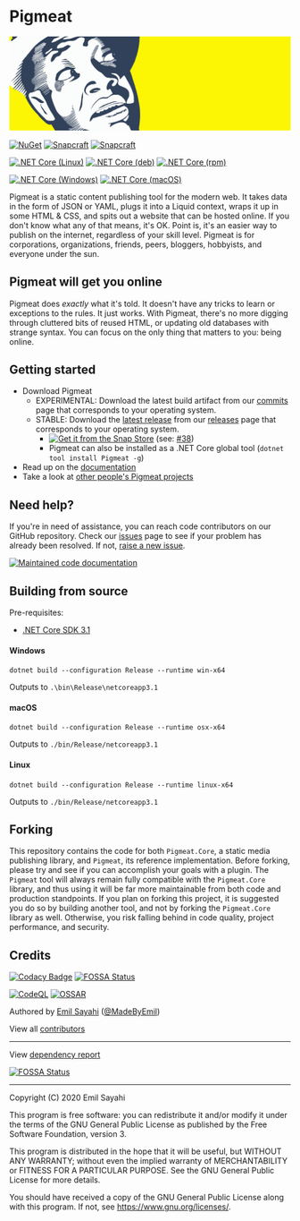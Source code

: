 # Pigmeat

[![Pigmeat Branding](https://github.com/MadeByEmil/Pigmeat/raw/master/branding/Yellow/Pigmeat%20Banner.png)](https://MadeByEmil.github.io/pigmeat-website)

[![NuGet](https://img.shields.io/nuget/v/Pigmeat)](https://www.nuget.org/packages/Pigmeat)
[![Snapcraft](https://snapcraft.io//pigmeat/badge.svg)](https://snapcraft.io/pigmeat)
[![Snapcraft](https://snapcraft.io//pigmeat/trending.svg?name=0)](https://snapcraft.io/pigmeat)

[![.NET Core (Linux)](https://github.com/MadeByEmil/Pigmeat/workflows/.NET%20Core%20(Linux)/badge.svg)](https://github.com/MadeByEmil/Pigmeat/actions?query=workflow%3A%22.NET+Core+%28Linux%29%22)
[![.NET Core (deb)](https://github.com/MadeByEmil/Pigmeat/workflows/.NET%20Core%20(deb)/badge.svg)](https://github.com/MadeByEmil/Pigmeat/actions?query=workflow%3A%22.NET+Core+%28deb%29%22)
[![.NET Core (rpm)](https://github.com/MadeByEmil/Pigmeat/workflows/.NET%20Core%20(rpm)/badge.svg)](https://github.com/MadeByEmil/Pigmeat/actions?query=workflow%3A%22.NET+Core+%28rpm%29%22)

[![.NET Core (Windows)](https://github.com/MadeByEmil/Pigmeat/workflows/.NET%20Core%20(Windows)/badge.svg)](https://github.com/MadeByEmil/Pigmeat/actions?query=workflow%3A%22.NET+Core+%28Windows%29%22)
[![.NET Core (macOS)](https://github.com/MadeByEmil/Pigmeat/workflows/.NET%20Core%20(macOS)/badge.svg)](https://github.com/MadeByEmil/Pigmeat/actions?query=workflow%3A%22.NET+Core+%28macOS%29%22)

Pigmeat is a static content publishing tool for the modern web. It takes data in the form of JSON or YAML, plugs it into a Liquid context, wraps it up in some HTML & CSS, and spits out a website that can be hosted online. If you don't know what any of that means, it's OK. Point is, it's an easier way to publish on the internet, regardless of your skill level. Pigmeat is for corporations, organizations, friends, peers, bloggers, hobbyists, and everyone under the sun.

## Pigmeat will get you online
 Pigmeat does *exactly* what it's told. It doesn't have any tricks to learn or exceptions to the rules. It just works.
 With Pigmeat, there's no more digging through cluttered bits of reused HTML, or updating old databases with strange syntax.
 You can focus on the only thing that matters to you: being online.

## Getting started
 * Download Pigmeat
   * EXPERIMENTAL: Download the latest build artifact from our [commits](https://github.com/MadeByEmil/Pigmeat/commits/master) page that corresponds to your operating system.
   * STABLE: Download the [latest release](https://github.com/MadeByEmil/Pigmeat/releases/latest) from our [releases](https://github.com/MadeByEmil/Pigmeat/releases) page that corresponds to your operating system.
      * [![Get it from the Snap Store](https://snapcraft.io/static/images/badges/en/snap-store-white.svg)](https://snapcraft.io/pigmeat) (see: [#38](https://github.com/MadeByEmil/Pigmeat/issues/38))
      * Pigmeat can also be installed as a .NET Core global tool (`dotnet tool install Pigmeat -g`)
 * Read up on the [documentation](https://MadeByEmil.github.io/Pigmeat)
 * Take a look at [other people's Pigmeat projects](https://github.com/topics/pigmeat)

## Need help?
 If you're in need of assistance, you can reach code contributors on our GitHub repository.
 Check our [issues](https://github.com/MadeByEmil/Pigmeat/issues) page to see if your problem has already been resolved. If not, [raise a new issue](https://github.com/MadeByEmil/Pigmeat/issues/new/choose).
 
 [![Maintained code documentation](https://github.com/MadeByEmil/Pigmeat/workflows/Maintained%20code%20documentation/badge.svg)](https://MadeByEmil.github.io/Pigmeat)

## Building from source
  Pre-requisites:
  - [.NET Core SDK 3.1](https://dotnet.microsoft.com/download/dotnet-core/3.1)

  #### Windows
  ```
  dotnet build --configuration Release --runtime win-x64
  ```
  Outputs to ```.\bin\Release\netcoreapp3.1```

  #### macOS
  ```
  dotnet build --configuration Release --runtime osx-x64
  ```
  Outputs to ```./bin/Release/netcoreapp3.1```

  #### Linux
  ```
  dotnet build --configuration Release --runtime linux-x64
  ```
  Outputs to ```./bin/Release/netcoreapp3.1```

## Forking
 This repository contains the code for both `Pigmeat.Core`, a static media publishing library, and `Pigmeat`, its reference implementation.
 Before forking, please try and see if you can accomplish your goals with a plugin. The `Pigmeat` tool will always remain fully compatible with the `Pigmeat.Core` library, and thus using it will be far more maintainable from both code and production standpoints.
 If you plan on forking this project, it is suggested you do so by building another tool, and not by forking the `Pigmeat.Core` library as well. Otherwise, you risk falling behind in code quality, project performance, and security.

## Credits
[![Codacy Badge](https://api.codacy.com/project/badge/Grade/c0403d9ba4494e7c820394cf9bafa917)](https://app.codacy.com/gh/MadeByEmil/Pigmeat?utm_source=github.com&utm_medium=referral&utm_content=MadeByEmil/Pigmeat&utm_campaign=Badge_Grade_Dashboard)
[![FOSSA Status](https://app.fossa.com/api/projects/git%2Bgithub.com%2FMadeByEmil%2FPigmeat.svg?type=shield)](https://app.fossa.com/projects/git%2Bgithub.com%2FMadeByEmil%2FPigmeat?ref=badge_shield)

[![CodeQL](https://github.com/MadeByEmil/Pigmeat/workflows/CodeQL/badge.svg)](https://securitylab.github.com/tools/codeql)
[![OSSAR](https://github.com/MadeByEmil/Pigmeat/workflows/OSSAR/badge.svg)](https://aka.ms/mscadocs)

 Authored by [Emil Sayahi](https://emsa.cf) ([@MadeByEmil](https://github.com/MadeByEmil))

 View all [contributors](https://github.com/MadeByEmil/Pigmeat/graphs/contributors)

---
View [dependency report](https://app.fossa.com/reports/f07fb746-aeba-448f-a419-10d3ffe1567c)

[![FOSSA Status](https://app.fossa.com/api/projects/git%2Bgithub.com%2FMadeByEmil%2FPigmeat.svg?type=large)](https://app.fossa.com/projects/git%2Bgithub.com%2FMadeByEmil%2FPigmeat?ref=badge_large)

---
Copyright (C) 2020 Emil Sayahi

This program is free software: you can redistribute it and/or modify it under the terms of the GNU General Public License as published by the Free Software Foundation, version 3.


This program is distributed in the hope that it will be useful, but WITHOUT ANY WARRANTY; without even the implied warranty of MERCHANTABILITY or FITNESS FOR A PARTICULAR PURPOSE. See the GNU General Public License for more details.


You should have received a copy of the GNU General Public License along with this program. If not, see <https://www.gnu.org/licenses/>.
